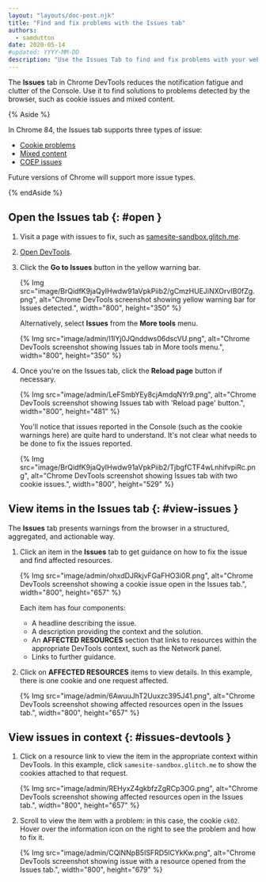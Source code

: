 ```yaml
---
layout: "layouts/doc-post.njk"
title: "Find and fix problems with the Issues tab"
authors:
  - samdutton
date: 2020-05-14
#updated: YYYY-MM-DD
description: "Use the Issues Tab to find and fix problems with your website."
---
```


The **Issues** tab in Chrome DevTools reduces the notification fatigue and clutter of the Console.
Use it to find solutions to problems detected by the browser, such as cookie issues and mixed
content.

{% Aside %}

In Chrome 84, the Issues tab supports three types of issue:

- [Cookie problems][1]
- [Mixed content][2]
- [COEP issues][3]

Future versions of Chrome will support more issue types.

{% endAside %}

## Open the Issues tab {: #open }

1.  Visit a page with issues to fix, such as [samesite-sandbox.glitch.me][4].
2.  [Open DevTools][5].
3.  Click the **Go to Issues** button in the yellow warning bar.

    {% Img src="image/BrQidfK9jaQyIHwdw91aVpkPiib2/gCmzHUEJiNXOrvIB0fZg.png", alt="Chrome DevTools screenshot showing yellow warning bar for Issues detected.", width="800", height="350" %}

    Alternatively, select **Issues** from the **More tools** menu.

    {% Img src="image/admin/I1lYj0JQnddws06dscVU.png", alt="Chrome DevTools screenshot showing Issues tab in More tools menu.", width="800", height="350" %}

4.  Once you're on the Issues tab, click the **Reload page** button if necessary.

    {% Img src="image/admin/LeFSmbYEy8cjAmdqNYr9.png", alt="Chrome DevTools screenshot showing Issues tab with 'Reload page' button.", width="800", height="481" %}

    You'll notice that issues reported in the Console (such as the cookie warnings here) are quite
    hard to understand. It's not clear what needs to be done to fix the issues reported.

    {% Img src="image/BrQidfK9jaQyIHwdw91aVpkPiib2/TjbgfCTF4wLnhifvpiRc.png", alt="Chrome DevTools screenshot showing Issues tab with two cookie issues.", width="800", height="529" %}

## View items in the Issues tab {: #view-issues }

The **Issues** tab presents warnings from the browser in a structured, aggregated, and actionable
way.

1.  Click an item in the **Issues** tab to get guidance on how to fix the issue and find affected
    resources.

    {% Img src="image/admin/ohxdDJRkjvFGaFHO3i0R.png", alt="Chrome DevTools screenshot showing a cookie issue open in the Issues tab.", width="800", height="657" %}

    Each item has four components:

    - A headline describing the issue.
    - A description providing the context and the solution.
    - An **AFFECTED RESOURCES** section that links to resources within the appropriate DevTools
      context, such as the Network panel.
    - Links to further guidance.

2.  Click on **AFFECTED RESOURCES** items to view details. In this example, there is one cookie and
    one request affected.

    {% Img src="image/admin/6AwuuJhT2Uuxzc395J41.png", alt="Chrome DevTools screenshot showing affected resources open in the Issues tab.", width="800", height="657" %}

## View issues in context {: #issues-devtools }

1.  Click on a resource link to view the item in the appropriate context within DevTools. In this
    example, click `samesite-sandbox.glitch.me` to show the cookies attached to that request.

    {% Img src="image/admin/REHyxZ4gkbfzZgRCp3OG.png", alt="Chrome DevTools screenshot showing affected resources open in the Issues tab.", width="800", height="657" %}

2.  Scroll to view the item with a problem: in this case, the cookie `ck02`. Hover over the
    information icon on the right to see the problem and how to fix it.

    {% Img src="image/admin/CQlNNpB5ISFRD5lCYkKw.png", alt="Chrome DevTools screenshot showing issue with a resource opened from the Issues tab.", width="800", height="679" %}

[1]: https://web.dev/samesite-cookies-explained
[2]: /web/fundamentals/security/prevent-mixed-content/what-is-mixed-content
[3]: https://web.dev/coop-coep/
[4]: https://samesite-sandbox.glitch.me/
[5]: /web/tools/chrome-devtools/open
